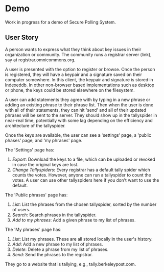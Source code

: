 # Demo

Work in progress for a demo of Secure Polling System.

## User Story

A person wants to express what they think about key issues in their organization or community. The community runs a registrar server (link), say at registrar.omnicommons.org.

A user is presented with the option to register or browse. Once the person is registered, they will have a keypair and a signature saved on their computer somewhere. In this client, the keypair and signature is stored in Indexeddb. In other non-browser based implementations such as desktop or phone, the keys could be stored elsewhere on the filesystem.

A user can add statements they agree with by typing in a new phrase or adding an existing phrase to their phrase list. Then when the user is done with all of their statements, they can hit 'send' and all of their updated phrases will be sent to the server. They should show up in the tallyspider in near-real time, potentially with some lag depending on the efficiency and architecture of the tallyspider.

Once the keys are available, the user can see a 'settings' page, a 'public phases' page, and 'my phrases' page.

The 'Settings' page has:
  1. *Export*: Download the keys to a file, which can be uploaded or revoked in case the original keys are lost.
  2. *Change Tallyspiders*: Every registrar has a default tally spider which counts the votes. However, anyone can run a tallyspider to count the votes. A user can use other tallyspiders here if you don't want to use the default.

The 'Public phrases' page has:
  1. *List*: List the phrases from the chosen tallyspider, sorted by the number of users.
  2. *Search*: Search phrases in the tallyspider.
  3. *Add to my phrases*: Add a given phrase to my list of phrases.

The 'My phrases' page has:
  1. *List*: List my phrases. These are all stored locally in the user's history.
  2. *Add*: Add a new phrase to my list of phrases.
  3. *Delete*: Delete a phrase from my list of phrases.
  4. *Send*: Send the phrases to the registrar.

They go to a website that is tallying, e.g., tally.berkeleypost.com.
